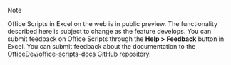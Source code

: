 > [!NOTE]
> Office Scripts in Excel on the web is in public preview. The functionality described here is subject to change as the feature develops. You can submit feedback on Office Scripts through the **Help > Feedback** button in Excel. You can submit feedback about the documentation to the [OfficeDev/office-scripts-docs](https://github.com/OfficeDev/office-scripts-docs/issues) GitHub repository.
